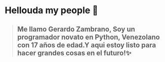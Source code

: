 # Hellouda my people 🐤

>## Me llamo Gerardo Zambrano, Soy un programador novato en Python, Venezolano con 17 años de edad.Y aqui estoy listo para hacer grandes cosas en el futuro!✨

<!--
**edgarr23/edgarr23** is a ✨ _special_ ✨ repository because its `README.md` (this file) appears on your GitHub profile.

Here are some ideas to get you started:

- 🔭 I’m currently working on ...
- 🌱 I’m currently learning ...
- 👯 I’m looking to collaborate on ...
- 🤔 I’m looking for help with ...
- 💬 Ask me about ...
- 📫 How to reach me: ...
- 😄 Pronouns: ...
- ⚡ Fun fact: ...
-->
